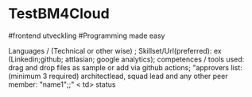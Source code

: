 # TestBM4Cloud
#frontend utveckling
#Programming made easy

<html><tr><td>Languages / (Technical or other wise) <td>;
  <tr><td>Skillset/Url(preferred): ex (Linkedin;github; attlasian; google analytics)<td>;
    <tr><td>competences / tools used: drag and drop files as sample or add via github actions<td>;
      <td>"approvers list:(minimum 3 required) architectlead, squad lead and any other peer member:  "name1";<name2>;<name3>"</td>
        < td> status</td>
